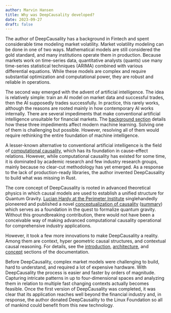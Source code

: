 ```yaml
---
author: Marvin Hansen
title: Why was DeepCausality developed?
date: 2023-09-27
draft: false
---
```


[//]: # (SPDX-License-Identifier: CC-BY-4.0)



The author of DeepCausality has a background in Fintech and spent considerable time modeling market volatility. Market
volatility modeling can be done in one of two ways. Mathematical models are still considered the gold standard, and many
institutions operate them in production. Because markets work on time-series data, quantitative analysts (quants) use many
time-series statistical techniques (ARIMA) combined with various differential equations. While these models are complex
and require substantial optimization and computational power, they are robust and reliable in operations.

The second way emerged with the advent of artificial intelligence. The idea is relatively simple: train an AI model on
market data and successful trades, then the AI supposedly trades successfully. In practice, this rarely works, although
the reasons are rooted mainly in how contemporary AI works internally. There are several
impediments that make conventional artificial intelligence unsuitable for financial markets.
The [background section](/docs/background/) details how these three impediments affect modern machine learning. Solving
one of them is challenging but possible. However, resolving all of them would require rethinking the entire foundation of
machine intelligence.

A lesser-known alternative to conventional artificial intelligence is the field
of [computational causality](https://direct.mit.edu/books/book/4789/Computation-Causation-and-Discovery), which has its
foundation in cause-effect relations. However, while computational causality has existed for some time, it is dominated
by academic research and few industry research groups, mainly because no clear-cut methodology has yet emerged. As a
response to the lack of production-ready libraries, the author invented DeepCausality to build what was missing in Rust.

The core concept of DeepCausality is rooted in advanced theoretical physics in which causal models are used to establish
a unified structure for Quantum Gravity. [Lucian Hardy at the
Perimeter Institute](https://perimeterinstitute.ca/people/lucien-hardy) singlehandedly pioneered and published a
novel [conceptualization of
causality](https://arxiv.org/abs/gr-qc/0509120)  ([summary](https://www.quantamagazine.org/quantum-mischief-rewrites-the-laws-of-cause-and-effect-20210311/))
which serves as a foundation in the quest to formalize quantum gravity. Without this groundbreaking contribution, there
would not have been a conceivable way of making advanced computational causality operational for comprehensive industry
applications.

However, it took a few more innovations to make DeepCausality a reality. Among them are context, hyper geometric causal
structures, and contextual causal reasoning. For details, see
the [introduction](https://deepcausality.com/docs/intro/), [architecture](/docs/architecture/),
and [concept](https://deepcausality.com/docs/concepts/) sections of the documentation.

Before DeepCausality, complex market models were challenging to build, hard to understand, and required a lot of
expensive hardware. With DeepCausality the process is easier and faster by orders of magnitude. Capturing intricate
patterns in up to four-dimensional spaces and analyzing them in relation to multiple fast changing contexts actually
becomes feasible. Once the first version of DeepCausality was completed, it was clear that its application reaches well
beyond the financial industry and, in response, the author donated DeepCausality to the Linux Foundation so all of
mankind could benefit from this new technology.